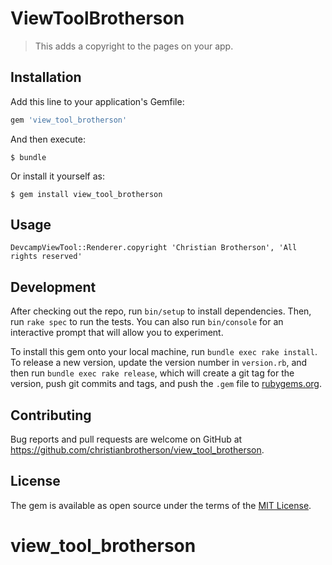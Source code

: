 # ViewToolBrotherson

> This adds a copyright to the pages on your app.

## Installation

Add this line to your application's Gemfile:

```ruby
gem 'view_tool_brotherson'
```

And then execute:

    $ bundle

Or install it yourself as:

    $ gem install view_tool_brotherson

## Usage 

```
DevcampViewTool::Renderer.copyright 'Christian Brotherson', 'All rights reserved'
```

## Development

After checking out the repo, run `bin/setup` to install dependencies. Then, run `rake spec` to run the tests. You can also run `bin/console` for an interactive prompt that will allow you to experiment.

To install this gem onto your local machine, run `bundle exec rake install`. To release a new version, update the version number in `version.rb`, and then run `bundle exec rake release`, which will create a git tag for the version, push git commits and tags, and push the `.gem` file to [rubygems.org](https://rubygems.org).

## Contributing

Bug reports and pull requests are welcome on GitHub at https://github.com/christianbrotherson/view_tool_brotherson.


## License

The gem is available as open source under the terms of the [MIT License](http://opensource.org/licenses/MIT).

# view_tool_brotherson
